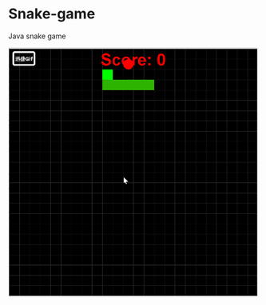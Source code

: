 # Snake-game
Java snake game

<img
src="https://github.com/sean698/Snake-game/blob/master/snake.gif"
width=500 height=500>
